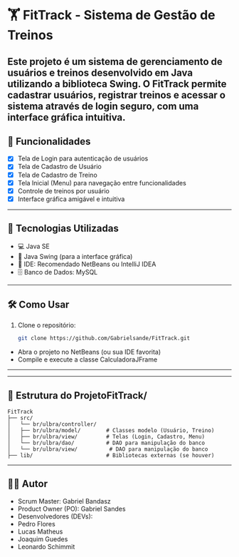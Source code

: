 # 🏋️ FitTrack - Sistema de Gestão de Treinos

Este projeto é um sistema de gerenciamento de usuários e treinos desenvolvido em Java utilizando a biblioteca Swing. O FitTrack permite cadastrar usuários, registrar treinos e acessar o sistema através de login seguro, com uma interface gráfica intuitiva.
---

## 📌 Funcionalidades

- [x] Tela de Login para autenticação de usuários 
- [x] Tela de Cadastro de Usuário
- [x] Tela de Cadastro de Treino  
- [x] Tela Inicial (Menu) para navegação entre funcionalidades
- [x] Controle de treinos por usuário  
- [x] Interface gráfica amigável e intuitiva  

---

## 🎯 Tecnologias Utilizadas
- 💻 Java SE
- 🧱 Java Swing (para a interface gráfica)
- 🧰 IDE: Recomendado NetBeans ou IntelliJ IDEA
- 🗄️ Banco de Dados: MySQL
---

## 🛠️ Como Usar

1. Clone o repositório:
   ```bash
   git clone https://github.com/Gabrielsande/FitTrack.git
 - Abra o projeto no NetBeans (ou sua IDE favorita)
 - Compile e execute a classe CalculadoraJFrame

---

---

## 📁 Estrutura do ProjetoFitTrack/
```
FitTrack
├── src/
│   └── br/ulbra/controller/         
│   ├── br/ulbra/model/        # Classes modelo (Usuário, Treino)
│   ├── br/ulbra/view/         # Telas (Login, Cadastro, Menu)
│   └── br/ulbra/dao/          # DAO para manipulação do banco
│   └── br/ulbra/view/          # DAO para manipulação do banco
├── lib/                       # Bibliotecas externas (se houver)
```

---

## 👨‍💻 Autor

- Scrum Master: Gabriel Bandasz
- Product Owner (PO): Gabriel Sandes
- Desenvolvedores (DEVs):
- Pedro Flores
- Lucas Matheus
- Joaquim Guedes
- Leonardo Schimmit
